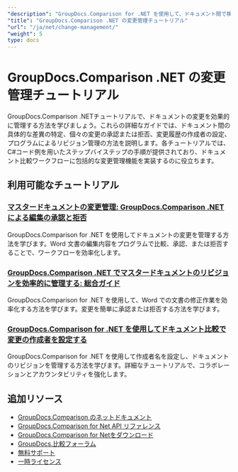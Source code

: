 ```yaml
---
"description": "GroupDocs.Comparison for .NET を使用して、ドキュメント間で検出された変更を取得、承認、拒否、および操作する方法を学習します。"
"title": "GroupDocs.Comparison .NET の変更管理チュートリアル"
"url": "/ja/net/change-management/"
"weight": 5
type: docs
---
```

# GroupDocs.Comparison .NET の変更管理チュートリアル

GroupDocs.Comparison .NETチュートリアルで、ドキュメントの変更を効果的に管理する方法を学びましょう。これらの詳細なガイドでは、ドキュメント間の具体的な差異の特定、個々の変更の承認または拒否、変更履歴の作成者の設定、プログラムによるリビジョン管理の方法を説明します。各チュートリアルでは、C#コード例を用いたステップバイステップの手順が提供されており、ドキュメント比較ワークフローに包括的な変更管理機能を実装するのに役立ちます。

## 利用可能なチュートリアル

### [マスタードキュメントの変更管理: GroupDocs.Comparison .NET による編集の承認と拒否](./groupdocs-comparison-net-accept-reject-changes/)
GroupDocs.Comparison for .NET を使用してドキュメントの変更を管理する方法を学びます。Word 文書の編集内容をプログラムで比較、承認、または拒否することで、ワークフローを効率化します。

### [GroupDocs.Comparison .NET でマスタードキュメントのリビジョンを効率的に管理する: 総合ガイド](./groupdocs-comparison-net-document-revisions-guide/)
GroupDocs.Comparison for .NET を使用して、Word での文書の修正作業を効率化する方法を学びます。変更を簡単に承認または拒否する方法を学びます。

### [GroupDocs.Comparison for .NET を使用してドキュメント比較で変更の作成者を設定する](./groupdocs-comparison-net-set-author-changes-document-comparison/)
GroupDocs.Comparison for .NET を使用して作成者名を設定し、ドキュメントのリビジョンを管理する方法を学びます。詳細なチュートリアルで、コラボレーションとアカウンタビリティを強化します。

## 追加リソース

- [GroupDocs.Comparison のネットドキュメント](https://docs.groupdocs.com/comparison/net/)
- [GroupDocs.Comparison for Net API リファレンス](https://reference.groupdocs.com/comparison/net/)
- [GroupDocs.Comparison for Netをダウンロード](https://releases.groupdocs.com/comparison/net/)
- [GroupDocs.比較フォーラム](https://forum.groupdocs.com/c/comparison)
- [無料サポート](https://forum.groupdocs.com/)
- [一時ライセンス](https://purchase.groupdocs.com/temporary-license/)
